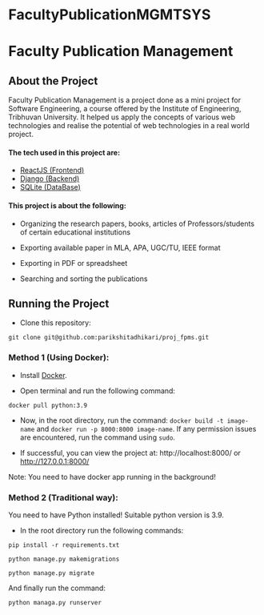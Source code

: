 # FacultyPublicationMGMTSYS


# Faculty Publication Management

## About the Project

Faculty Publication Management is a project done as a mini project for Software Engineering, a course offered by the Institute of Engineering, Tribhuvan University. It helped us apply the concepts of various web technologies and realise the potential of web technologies in a real world project.

#### The tech used in this project are:

- [ReactJS (Frontend)](https://react.dev/)
-  [Django (Backend)](https://www.djangoproject.com/)
-  [SQLite (DataBase)](https://www.sqlite.org/index.html)

#### This project is about the following: 

- Organizing the research papers, books, articles of Professors/students of certain
educational institutions

- Exporting available paper in MLA, APA, UGC/TU, IEEE format

- Exporting in PDF or spreadsheet

- Searching and sorting the publications

## Running the Project

- Clone this repository: 

```git clone git@github.com:parikshitadhikari/proj_fpms.git```

### Method 1 (Using Docker):

- Install [Docker](https://www.docker.com/).

- Open terminal and run the following command: 

```docker pull python:3.9```

- Now, in the root directory, run the command: ```docker build -t image-name``` and ```docker run -p 8000:8000 image-name```. If any permission issues are encountered, run the command using ```sudo```.

- If successful, you can view the project at: http://localhost:8000/ or http://127.0.0.1:8000/

Note: You need to have docker app running in the background!

### Method 2 (Traditional way):

You need to have Python installed! Suitable python version is 3.9.

- In the root directory run the following commands:  

```pip install -r requirements.txt```

```python manage.py makemigrations```

```python manage.py migrate```

And finally run the command:

```python managa.py runserver```

